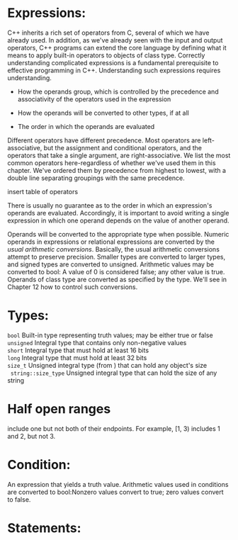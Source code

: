 # Expressions:
C++ inherits a rich set of operators from C, several of which we have already used. In addition, as we've already seen with the input and output operators, C++ programs can extend the core language by defining what it means to apply built-in operators to objects of class type. Correctly understanding complicated expressions is a fundamental prerequisite to effective programming in C++. Understanding such expressions requires understanding.

+ How the operands group, which is controlled by the precedence and associativity of the operators used in the expression

+ How the operands will be converted to other types, if at all

+ The order in which the operands are evaluated

Different operators have different precedence. Most operators are left-associative, but the assignment and conditional operators, and the operators that take a single argument, are right-associative. We list the most common operators here-regardless of whether we've used them in this chapter. We've ordered them by precedence from highest to lowest, with a double line separating groupings with the same precedence.

insert table of operators

There is usually no guarantee as to the order in which an expression's operands are evaluated. Accordingly, it is important to avoid writing a single expression in which one operand depends on the value of another operand.

Operands will be converted to the appropriate type when possible. Numeric operands in expressions or relational expressions are converted by the *usual arithmetic conversions*. Basically, the usual arithmetic conversions attempt to preserve precision. Smaller types are converted to larger types, and signed types are converted to unsigned. Arithmetic values may be converted to bool: A value of 0 is considered false; any other value is true. Operands of class type are converted as specified by the type. We'll see in Chapter 12 how to control such conversions.


# Types:
``` bool ```    Built-in type representing truth values; may be either true or false  
``` unsigned ``` Integral type that contains only non-negative values  
``` short ```  Integral type that must hold at least 16 bits  
``` long ```   Integral type that must hold at least 32 bits  
``` size_t ``` Unsigned integral type (from <cstddef>) that can hold any object's size  
``` string::size_type```  Unsigned integral type that can hold the size of any string  

# Half open ranges
include one but not both of their endpoints. For example, [1, 3) includes 1 and 2, but not 3.

# Condition:
An expression that yields a truth value. Arithmetic values used in conditions are converted to bool:Nonzero values convert to true; zero values convert to false.
# Statements: 